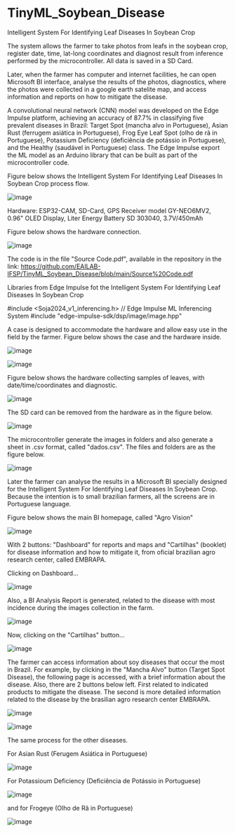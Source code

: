 # TinyML_Soybean_Disease

Intelligent System For Identifying Leaf Diseases In Soybean Crop


The system allows the farmer to take photos from leafs in the soybean crop, register date, time, lat-long coordinates and diagnost result from inference performed by the microcontroller. All data is saved in a SD Card.

Later, when the farmer has computer and internet facilities, he can open Microsoft BI interface, analyse the results of the photos, diagnostics, where the photos were collected in a google earth satelite map, and access information and reports on how to mitigate the disease.

A convolutional neural network (CNN) model was developed on the Edge Impulse platform, achieving an accuracy of 87.7% in classifying five prevalent diseases in Brazil: Target Spot (mancha alvo in Portuguese), Asian Rust (ferrugem asiática in Portuguese), Frog Eye Leaf Spot (olho de rã in Portuguese), Potassium Deficiency (deficiência de potássio in Portuguese), and the Healthy (saudável in Portuguese) class. The Edge Impulse export the ML model as an Arduino library that can be built as part of the microcontroller code.

Figure below shows the Intelligent System For Identifying Leaf Diseases In Soybean Crop process flow.

![image](https://github.com/EAILAB-IFSP/TinyML_Soybean_Disease/blob/main/Flowchart%20of%20Process.png)

Hardware: ESP32-CAM, SD-Card, GPS Receiver model GY-NEO6MV2, 0.96" OLED Display, Liter Energy Battery SD 303040, 3.7V/450mAh

Figure below shows the hardware connection.

![image](https://github.com/EAILAB-IFSP/TinyML_Soybean_Disease/blob/main/Circuit_of_Hardware.png)

The code is in the file "Source Code.pdf", available in the repository in the link: https://github.com/EAILAB-IFSP/TinyML_Soybean_Disease/blob/main/Source%20Code.pdf

Libraries from Edge Impulse fot the Intelligent System For Identifying Leaf Diseases In Soybean Crop

#include <Soja2024_v1_inferencing.h> // Edge Impulse ML Inferencing System
#include "edge-impulse-sdk/dsp/image/image.hpp"

A case is designed to accommodate the hardware and allow easy use in the field by the farmer. Figure below shows the case and the hardware inside.

![image](https://github.com/EAILAB-IFSP/TinyML_Soybean_Disease/blob/main/Prototype%20Case%20in%203D%20Printer.jpg)

![image](https://github.com/EAILAB-IFSP/TinyML_Soybean_Disease/blob/main/Prototype_Assembled.png)

Figure below shows the hardware collecting samples of leaves, with date/time/coordinates and diagnostic.

![image](https://github.com/EAILAB-IFSP/TinyML_Soybean_Disease/blob/main/Collecting%20Samples.png)

The SD card can be removed from the hardware as in the figure below.

![image](https://github.com/EAILAB-IFSP/TinyML_Soybean_Disease/blob/main/SD%20Card%20remotion.png)

The microcontroller generate the images in folders and also generate a sheet in .csv format, called "dados.csv". The files and folders are as the figure below.

![image](https://github.com/EAILAB-IFSP/TinyML_Soybean_Disease/blob/main/SD%20Card%20folder%20and%20files%20created.png)

Later the farmer can analyse the results in a Microsoft BI specially designed for the Intelligent System For Identifying Leaf Diseases In Soybean Crop. Because the intention is to small brazilian farmers, all the screens are in Portuguese language.

Figure below shows the main BI homepage, called "Agro Vision"

![image](https://github.com/EAILAB-IFSP/TinyML_Soybean_Disease/blob/main/BI%20Main%20Homepage.png)

With 2 buttons: "Dashboard" for reports and maps and "Cartilhas" (booklet) for disease information and how to mitigate it, from oficial brazilian agro research center, called EMBRAPA.

Clicking on Dashboard...

![image](https://github.com/EAILAB-IFSP/TinyML_Soybean_Disease/blob/main/BI%20Dashboard%20page.png)

Also, a BI Analysis Report is generated, related to the disease with most incidence during the images collection in the farm.

![image](https://github.com/EAILAB-IFSP/TinyML_Soybean_Disease/blob/main/Report.png)

Now, clicking on the "Cartilhas" button...

![image](https://github.com/EAILAB-IFSP/TinyML_Soybean_Disease/blob/main/BI%20Cartilhas%20Page.png)

The farmer can access information about soy diseases that occur the most in Brazil. For example, by clicking in the "Mancha Alvo" button (Target Spot Disease), the following page is accessed, with a brief information about the disease. Also, there are 2 buttons below left. First related to indicated products to mitigate the disease. The second is more detailed information related to the disease by the brasilian agro research center EMBRAPA.

![image](https://github.com/EAILAB-IFSP/TinyML_Soybean_Disease/blob/main/BI%20Cartilha%20Target%20Spot%20page.png)

![image](https://github.com/EAILAB-IFSP/TinyML_Soybean_Disease/blob/main/BI%20Product%20Abacus%20for%20Target%20Spot.png)

The same process for the other diseases.

For Asian Rust (Ferugem Asiática in Portuguese)

![image](https://github.com/EAILAB-IFSP/TinyML_Soybean_Disease/blob/main/BI%20Cartilha%20Asian%20Rust%20page.png)

For Potassioum Deficiency (Deficiência de Potássio in Portuguese)

![image](https://github.com/EAILAB-IFSP/TinyML_Soybean_Disease/blob/main/BI%20Cartilha%20Potassioum%20Deficiency.png)

and for Frogeye (Olho de Rã in Portuguese)

![image](https://github.com/EAILAB-IFSP/TinyML_Soybean_Disease/blob/main/BI%20Cartilha%20Frogeye%20page.png)



